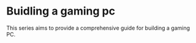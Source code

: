 # Buidling a gaming pc 
 This series aims to provide a comprehensive guide for building a gaming PC.

